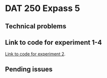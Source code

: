 # DAT 250 Expass 5

## Technical problems 

## Link to code for experiment 1-4
[Link to code for experiment 2](https://github.com/wuw012/dat250-experiment2).

## Pending issues
